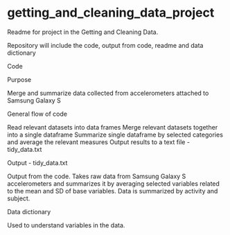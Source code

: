 getting_and_cleaning_data_project
=================================

Readme for project in the Getting and Cleaning Data.  

Repository will include the code, output from code, readme and data dictionary


Code

Purpose

Merge and summarize data collected from accelerometers attached to Samsung Galaxy S

General flow of code

Read relevant datasets into data frames
Merge relevant datasets together into a single dataframe
Summarize single dataframe by selected categories and average the relevant measures
Output results to a text file - tidy_data.txt


Output - tidy_data.txt

Output from the code.  Takes raw data from Samsung Galaxy S accelerometers and summarizes 
it by averaging selected variables related to the mean and SD of base variables.
Data is summarized by activity and subject.


Data dictionary

Used to understand variables in the data.